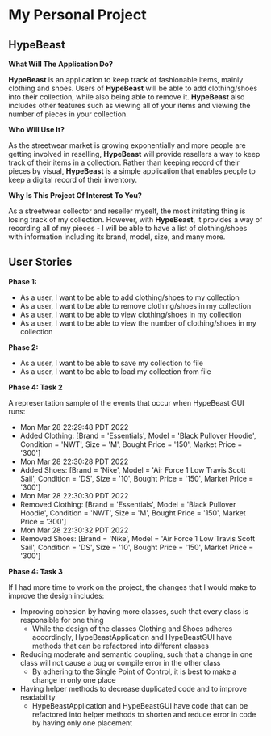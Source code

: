 # My Personal Project

## HypeBeast 

**What Will The Application Do?**

**HypeBeast** is an application to keep track of fashionable items, mainly clothing and shoes. Users of **HypeBeast**
will be able to add clothing/shoes into their collection, while also being able to remove it. **HypeBeast** also
includes other features such as viewing all of your items and viewing the number of pieces in your collection.

**Who Will Use It?**

As the streetwear market is growing exponentially and more people are getting involved in reselling, **HypeBeast** will 
provide resellers a way to keep track of their items in a collection. Rather than keeping record of their pieces by 
visual, **HypeBeast** is a simple application that enables people to keep a digital record of their inventory.

**Why Is This Project Of Interest To You?**

As a streetwear collector and reseller myself, the most irritating thing is losing track of my collection. However,
with **HypeBeast**, it provides a way of recording all of my pieces - I will be able to have a list of clothing/shoes 
with information including its brand, model, size, and many more.

## User Stories 

**Phase 1:**

- As a user, I want to be able to add clothing/shoes to my collection
- As a user, I want to be able to remove clothing/shoes in my collection
- As a user, I want to be able to view clothing/shoes in my collection
- As a user, I want to be able to view the number of clothing/shoes in my collection

**Phase 2:**

- As a user, I want to be able to save my collection to file
- As a user, I want to be able to load my collection from file

**Phase 4: Task 2**

A representation sample of the events that occur when HypeBeast GUI runs:

- Mon Mar 28 22:29:48 PDT 2022
- Added Clothing: [Brand = 'Essentials', Model = 'Black Pullover Hoodie', 
  Condition = 'NWT', Size = 'M', Bought Price = '150', Market Price = '300']
- Mon Mar 28 22:30:28 PDT 2022 
- Added Shoes: [Brand = 'Nike', Model = 'Air Force 1 Low Travis Scott Sail', 
  Condition = 'DS', Size = '10', Bought Price = '150', Market Price = '300']
- Mon Mar 28 22:30:30 PDT 2022
- Removed Clothing: [Brand = 'Essentials', Model = 'Black Pullover Hoodie', 
  Condition = 'NWT', Size = 'M', Bought Price = '150', Market Price = '300']
- Mon Mar 28 22:30:32 PDT 2022
- Removed Shoes: [Brand = 'Nike', Model = 'Air Force 1 Low Travis Scott Sail', 
  Condition = 'DS', Size = '10', Bought Price = '150', Market Price = '300']

**Phase 4: Task 3**

If I had more time to work on the project, the changes that I would make to improve the design includes:
- Improving cohesion by having more classes, such that every class is responsible for one thing
  - While the design of the classes Clothing and Shoes adheres accordingly, HypeBeastApplication and HypeBeastGUI have 
    methods that can be refactored into different classes 
- Reducing moderate and semantic coupling, such that a change in one class will not cause a bug or compile error in the 
  other class 
  - By adhering to the Single Point of Control, it is best to make a change in only one place
- Having helper methods to decrease duplicated code and to improve readability   
  - HypeBeastApplication and HypeBeastGUI have code that can be refactored into helper methods to shorten and reduce 
    error in code by having only one placement 



